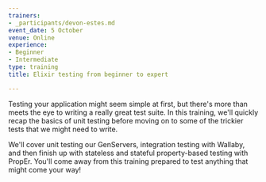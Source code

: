 ```yaml
---
trainers:
- _participants/devon-estes.md
event_date: 5 October
venue: Online
experience:
- Beginner
- Intermediate
type: training
title: Elixir testing from beginner to expert

---
```

Testing your application might seem simple at first, but there's more than meets the eye to writing a really great test suite. In this training, we'll quickly recap the basics of unit testing before moving on to some of the trickier tests that we might need to write.

We'll cover unit testing our GenServers, integration testing with Wallaby, and then finish up with stateless and stateful property-based testing with PropEr. You'll come away from this training prepared to test anything that might come your way!